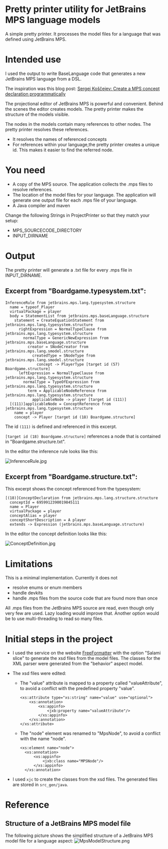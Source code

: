 # Pretty printer utility for JetBrains MPS language models

A simple pretty printer. It processes the model files for a language that was defined using JetBrains MPS.

# Intended use

I used the output to write BaseLanguage code that generates a new JetBrains MPS language from a DSL.

The inspiration was this blog post: [Sergej Koščejev: Create a MPS concept declaration programmatically]("https://specificlanguages.com/posts/create-mps-concept-declaration-programmatically/")

The projectional editor of JetBrains MPS is powerful and convenient. Behind the scenes the editor creates models. The pretty printer makes the structure of the models visible.

The nodes in the models contain many references to other nodes. The pretty printer resolves these references.
* It resolves the names of referenced concepts
* For references within your language,the pretty printer creates a unique id. This makes it easier to find the referred node.

# You need
* A copy of the MPS source. The application collects the .mps files to resolve references.
* The location of the model files for your language. The application will generate one output file for each .mps file of your language.
* A Java compiler and maven

Change the following Strings in ProjectPrinter so that they match your setup:
* MPS_SOURCECODE_DIRECTORY
* INPUT_DIRNAME

# Output

The pretty printer will generate a .txt file for every .mps file in INPUT_DIRNAME.

## Excerpt from "Boardgame.typesystem.txt":

```
InferenceRule from jetbrains.mps.lang.typesystem.structure
  name = typeof_Player
  virtualPackage = player
  body = StatementList from jetbrains.mps.baseLanguage.structure
    statement = CreateEquationStatement from jetbrains.mps.lang.typesystem.structure
      rightExpression = NormalTypeClause from jetbrains.mps.lang.typesystem.structure
        normalType = GenericNewExpression from jetbrains.mps.baseLanguage.structure
          creator = SNodeCreator from jetbrains.mps.lang.smodel.structure
            createdType = SNodeType from jetbrains.mps.lang.smodel.structure
              concept -> PlayerType [target id (57) Boardgame.structure]
      leftExpression = NormalTypeClause from jetbrains.mps.lang.typesystem.structure
        normalType = TypeOfExpression from jetbrains.mps.lang.typesystem.structure
          term = ApplicableNodeReference from jetbrains.mps.lang.typesystem.structure
            applicableNode -> player [target id (111)]
  [(111)]applicableNode = ConceptReference from jetbrains.mps.lang.typesystem.structure
    name = player
    concept -> Player [target id (18) Boardgame.structure]
```

The id `(111)` is defined and referenced in this excerpt.

`[target id (18) Boardgame.structure]` references a node that is contained in "Boardgame.structure.txt".


In the editor the inference rule looks like this:

![InferenceRule.jpg ](doc/InferenceRule.png  "Inference Rule")



## Excerpt from "Boardgame.structure.txt":

This excerpt shows the concept referenced from the typesystem:

```
[(18)]ConceptDeclaration from jetbrains.mps.lang.structure.structure
  conceptId = 6959912390019845111
  name = Player
  virtualPackage = player
  conceptAlias = player
  conceptShortDescription = A player
  extends -> Expression (jetbrains.mps.baseLanguage.structure)
```

In the editor the concept definition looks like this:

![ConceptDefinition.jpg ](doc/ConceptDefinition.png  "Concept Definition")

# Limitations

This is a minimal implementation. Currently it does not
* resolve enums or enum members
* handle devkits
* handle .mps files from the source code that are found more than once

All .mps files from the JetBrains MPS source are read, even though only very few are used. Lazy loading would improve that. Another option would be to use multi-threading to read so many files.


# Initial steps in the project

* I used the service on the website [FreeFormatter](https://www.freeformatter.com/xsd-generator.html) with the option "Salami slice" to generate the xsd files from the model files. The classes for the XML parser were generated from the "behavior" aspect model.
* The xsd files were edited:
  * The "value" attribute is mapped to a property called "valueAttribute", to avoid a conflict with the predefined property "value".
 
    ```
    <xs:attribute type="xs:string" name="value" use="optional">
        <xs:annotation>
            <xs:appinfo>
                <jxb:property name="valueAttribute"/>
            </xs:appinfo>
        </xs:annotation>
    </xs:attribute>  
    ```

  * The "node" element was renamed to "MpsNode", to avoid a conflict with the name "node".
    ```
    <xs:element name="node">
      <xs:annotation>
          <xs:appinfo>
              <jxb:class name="MPSNode"/>
          </xs:appinfo>
      </xs:annotation>  
    ```

* I used `xjc` to create the classes from the xsd files. The generated files are stored in `src_gen/java`.


# Reference

## Structure of a JetBrains MPS model file

The following picture shows the simplified structure of a JetBrains MPS model file for a language aspect:
![MpsModelStructure.png ](doc/MpsModelStructure.png "Simplified structure of a JetBrains MPS model file")
